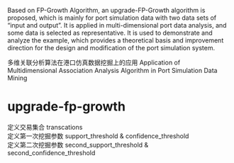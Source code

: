   Based on FP-Growth Algorithm, an upgrade-FP-Growth algorithm is proposed, which is mainly for port simulation data with two data sets of “input and output”. It is applied in multi-dimensional port data analysis, and some data is selected as representative. It is used to demonstrate and analyze the example, which provides a theoretical basis and improvement direction for the design and modification of the port simulation system.  

多维关联分析算法在港口仿真数据挖掘上的应用
Application of Multidimensional Association Analysis Algorithm in Port Simulation Data Mining

# upgrade-fp-growth
定义交易集合   transcations  
定义第一次挖掘参数 support_threshold & confidence_threshold  
定义第二次挖掘参数 second_support_threshold & second_confidence_threshold  
